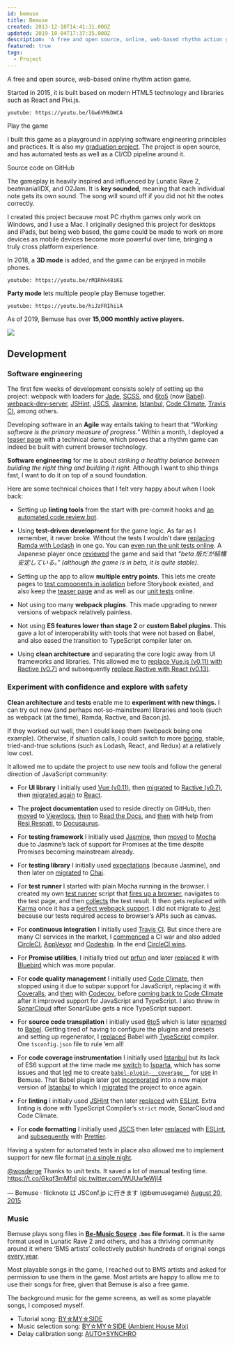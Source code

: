 ```yaml
---
id: bemuse
title: Bemuse
created: 2013-12-10T14:41:31.000Z
updated: 2019-10-04T17:37:35.000Z
description: 'A free and open source, online, web-based rhythm action game.'
featured: true
tags:
  - Project
---
```


A free and open source, web-based online rhythm action game.

Started in 2015, it is built based on modern HTML5 technology and libraries such as React and Pixi.js.

`youtube: https://youtu.be/lGw6VMkDWCA`

<call-to-action href="https://bemuse.ninja">
  Play the game
</call-to-action>

I built this game as a playground in applying software engineering principles and practices.
It is also my [graduation project](https://gist.github.com/dtinth/0b633afa89a2a070647d).
The project is open source, and has automated tests as well as a CI/CD pipeline around it.

<call-to-action href="https://github.com/bemusic/bemuse">
  Source code on GitHub
</call-to-action>

The gameplay is heavily inspired and influenced by Lunatic Rave 2, beatmaniaIIDX, and O2Jam. It is **key sounded**, meaning that each individual note gets its own sound. The song will sound off if you did not hit the notes correctly.

I created this project because most PC rhythm games only work on Windows, and I use a Mac. I originally designed this project for desktops and iPads, but being web based, the game could be made to work on more devices as mobile devices become more powerful over time, bringing a truly cross platform experience.

In 2018, a **3D mode** is added, and the game can be enjoyed in mobile phones.

`youtube: https://youtu.be/rM1Rhk48iKE`

**Party mode** lets multiple people play Bemuse together.

`youtube: https://youtu.be/hiJzFRIhiiA`

As of 2019, Bemuse has over **15,000 monthly active players.**

![](/uploads/bemuse-google-analytics-2019.png)

## Development

### Software engineering

The first few weeks of development consists solely of setting up the project: webpack with loaders for [Jade](https://www.npmjs.com/package/jade), [SCSS](https://github.com/sass/node-sass), and [6to5](https://www.npmjs.com/package/6to5) (now [Babel](https://babeljs.io)). [webpack-dev-server](https://www.npmjs.com/package/webpack-dev-server), [JSHint](https://jshint.com/), [JSCS](https://jscs-dev.github.io/), [Jasmine](https://jasmine.github.io/), [Istanbul](https://istanbul.js.org/), [Code Climate](https://codeclimate.com/), [Travis CI](https://travis-ci.org/), among others.

Developing software in an **Agile** way entails taking to heart that _“Working software is the primary measure of progress.”_
Within a month, I deployed a [teaser page](https://bemuse.ninja/?mode=comingSoon) with a technical demo, which proves that a rhythm game can indeed be built with current browser technology.

**Software engineering** for me is about _striking a healthy balance between building the right thing and building it right._
Although I want to ship things fast, I want to do it on top of a sound foundation.

Here are some technical choices that I felt very happy about when I look back:

- Setting up **linting tools** from the start with pre-commit hooks and [an automated code review bot](https://github.com/bemusic/bemuse/pull/51).

- Using **test-driven development** for the game logic. As far as I remember, it never broke. Without the tests I wouldn’t dare [replacing Ramda with Lodash](https://github.com/bemusic/bemuse/pull/164/commits/d82dc51864b1cabe8ea9dd4e0afd314ba7b778d1) in one go. You can [even run the unit tests online][unit-tests]. A Japanese player once [reviewed](https://w.atwiki.jp/laser_bm/pages/95.html) the game and said that <i>“beta 版だが結構安定している。” (although the game is in beta, it is quite stable)</i>.

- Setting up the app to allow **multiple entry points**.
  This lets me create pages to [test components in isolation](https://bemuse.ninja/?mode=playground) before Storybook existed,
  and also keep the [teaser page](https://bemuse.ninja/?mode=comingSoon) and as well as our [unit tests][unit-tests] online.

- Not using too many **webpack plugins**. This made upgrading to newer versions of webpack relatively painless.

- Not using **ES features lower than stage 2** or **custom Babel plugins**. This gave a lot of interoperability with tools that were not based on Babel, and also eased the transition to TypeScript compiler later on.

- Using **clean architecture** and separating the core logic away from UI frameworks and libraries.
  This allowed me to [replace Vue.js (v0.11) with Ractive (v0.7)](https://github.com/bemusic/bemuse/pull/164/commits/b8c345c2101fc3c269872e80f6bc057a687ad869) and subsequently [replace Ractive with React (v0.13)](https://github.com/bemusic/bemuse/pull/166).

### Experiment with confidence and explore with safety

**Clean architecture** and **tests** enable me to **experiment with new things.**
I can try out new (and perhaps not-so-mainstream) libraries and tools (such as webpack (at the time), Ramda, Ractive, and Bacon.js).

If they worked out well, then I could keep them (webpack being one example).
Otherwise, if situation calls, I could switch to more [boring](http://boringtechnology.club/), stable, tried-and-true solutions (such as Lodash, React, and Redux) at a relatively low cost.

It allowed me to update the project to use new tools and follow the general direction of JavaScript community:

- For **UI library** I initially used [Vue (v0.11)](https://vuejs.org/), then [migrated](https://github.com/bemusic/bemuse/pull/164/commits/b8c345c2101fc3c269872e80f6bc057a687ad869) to [Ractive (v0.7)](https://ractive.js.org/), then [migrated again](https://github.com/bemusic/bemuse/pull/166) to [React](https://reactjs.org/).

- The **project documentation** used to reside directly on GitHub, then [moved](https://github.com/bemusic/bemuse/commit/b0749ae87708da0f6aadd5cd453cf60fb6f9d664) to [Viewdocs](http://progrium.viewdocs.io/viewdocs/), [then](https://github.com/bemusic/bemuse/pull/122) to [Read the Docs](https://readthedocs.org/),
  and [then](https://github.com/bemusic/bemuse/pull/479) with help from [Resi Respati](https://github.com/resir014), to [Docusaurus](https://docusaurus.io/).

- For **testing framework** I initially used [Jasmine](https://jasmine.github.io/), then [moved](https://github.com/bemusic/bemuse/commit/b7926878d3a27f4bee04aca1d176798f451d7526) to [Mocha](https://mochajs.org/) due to Jasmine’s lack of support for Promises at the time despite Promises becoming mainstream already.

- For **testing library** I initially used [expectations](https://www.npmjs.com/package/expectations) (because Jasmine), and then later on [migrated](https://github.com/bemusic/bemuse/commit/c4dde9d549b1d11d3b048e31c30dbb27618e3300) to [Chai](http://chaijs.com/).

- For **test runner** I started with plain Mocha running in the browser.
  I created my own [test runner](https://github.com/bemusic/bemuse/blob/46831e7bb864a545998d0320f4c455e3aec46470/tasks/support/test-runner/index.js) script that [fires up a browser](https://github.com/bemusic/bemuse/blob/46831e7bb864a545998d0320f4c455e3aec46470/tasks/support/test-runner/browser.js), navigates to the test page, and then [collects](https://github.com/bemusic/bemuse/blob/46831e7bb864a545998d0320f4c455e3aec46470/tasks/support/test-runner/server.js) the test result.
  It then gets replaced with [Karma](https://github.com/bemusic/bemuse/commit/4df73187006b00099f96f9102b8d91a27776ed27) once it has a [perfect webpack support](https://github.com/webpack-contrib/karma-webpack).
  I did not migrate to [Jest](https://jestjs.io/) because our tests required access to browser’s APIs such as canvas.

- For **continuous integration** I initially used [Travis CI](https://travis-ci.org/). But since there are many CI services in the market, I [commenced](https://github.com/bemusic/bemuse/pull/69) a CI war and also added [CircleCI](http://circleci.com/), [AppVeyor](https://www.appveyor.com/) and [Codeship](https://codeship.com/). In the end [CircleCI wins](https://github.com/bemusic/bemuse/pull/516).

- For **Promise utilities**, I initially tried out [prfun](https://www.npmjs.com/package/prfun) and later [replaced](https://github.com/bemusic/bemuse/pull/86) it with [Bluebird](http://bluebirdjs.com/) which was more popular.

- For **code quality management** I initially used [Code Climate](https://codeclimate.com/), then stopped using it due to subpar support for JavaScript, replacing it with [Coveralls](https://github.com/bemusic/bemuse/commit/b23399ec9f009f741c28a8c82b12e568cf6389fa), and [then](https://github.com/bemusic/bemuse/commit/42e9fb1743f679510d81254a69e07c40b50a9906) with [Codecov](https://codecov.io/gh/bemusic/bemuse), before [coming back to Code Climate](https://codeclimate.com/github/bemusic/bemuse) after it improved support for JavaScript and TypeScript. I also threw in [SonarCloud](https://github.com/bemusic/bemuse/commit/110b8752f9f909238f86561aa979070b49c3f8bc) after SonarQube gets a nice TypeScript support.

- For **source code transpilation** I initially used [6to5](https://www.npmjs.com/package/6to5) which is later [renamed](https://github.com/bemusic/bemuse/commit/97157628d0ee31c47de444b20f4714682f12b7b6) to [Babel](https://babeljs.io). Getting tired of having to configure the plugins and presets and setting up regenerator, I [replaced](https://github.com/bemusic/bemuse/pull/512) Babel with [TypeScript](http://www.typescriptlang.org/) compiler. One `tsconfig.json` file to rule ’em all!

- For **code coverage instrumentation** I initially used [Istanbul](https://istanbul.js.org/) but its lack of ES6 support at the time made me [switch](https://github.com/bemusic/bemuse/pull/115) to [Isparta](https://www.npmjs.com/package/isparta), which has some issues and that [led](https://github.com/dtinth/babel-plugin-__coverage__#theres-already-isparta-why-another-coverage-tool) me to create [`babel-plugin-__coverage__`](https://github.com/dtinth/babel-plugin-__coverage__) for [use](https://github.com/bemusic/bemuse/pull/224) in Bemuse. That Babel plugin later got [incorporated](https://github.com/dtinth/babel-plugin-__coverage__/issues/42) into a new major version of [Istanbul](https://istanbul.js.org/) to which I [migrated](https://github.com/bemusic/bemuse/pull/360) the project to once again.

- For **linting** I initially used [JSHint](https://jshint.com/) then later [replaced](https://github.com/bemusic/bemuse/pull/126) with [ESLint](https://eslint.org/). Extra linting is done with TypeScript Compiler’s `strict` mode, SonarCloud and Code Climate.

- For **code formatting** I initially used [JSCS](https://jshint.com/) then later [replaced](https://github.com/bemusic/bemuse/pull/126) with [ESLint](https://eslint.org/), and [subsequently](https://github.com/bemusic/bemuse/pull/513) with [Prettier](https://prettier.io/).

Having a system for automated tests in place also allowed me to implement support for new file format [in a single night](https://twitter.com/bemusegame/status/634020332093837312).

<twitter-embed>
  <p lang="en" dir="ltr"><a href="https://twitter.com/wosderge?ref_src=twsrc%5Etfw">@wosderge</a> Thanks to unit tests. It saved a lot of manual testing time. <a href="https://t.co/Gkqf3mMfql">https://t.co/Gkqf3mMfql</a> <a href="http://t.co/WUUw1eWjl4">pic.twitter.com/WUUw1eWjl4</a></p>&mdash; Bemuse · flicknote は JSConf.jp に行きます (@bemusegame) <a href="https://twitter.com/bemusegame/status/634204792433197056?ref_src=twsrc%5Etfw">August 20, 2015</a>
</twitter-embed>

### Music

Bemuse plays song files in **[Be-Music Source](https://en.wikipedia.org/wiki/Be-Music_Source) `.bms` file format.**
It is the same format used in Lunatic Rave 2 and others, and has a thriving community around it where ‘BMS artists’ collectively publish hundreds of original songs [every year](https://hitkey.nekokan.dyndns.info/bmsevt.htm#ALL).

Most playable songs in the game, I reached out to BMS artists and asked for permission to use them in the game.
Most artists are happy to allow me to use their songs for free, given that Bemuse is also a free game.

The background music for the game screens, as well as some playable songs, I composed myself.

- Tutorial song: [BY☆MY☆SIDE](/music/by-my-side/)
- Music selection song: [BY☆MY☆SIDE (Ambient House Mix)](/music/by-my-side-ambient-house-mix/)
- Delay calibration song: [AUTO±SYNCHRO](/music/auto-synchro/)

[unit-tests]: https://bemuse.ninja/?mode=test&grep=game

